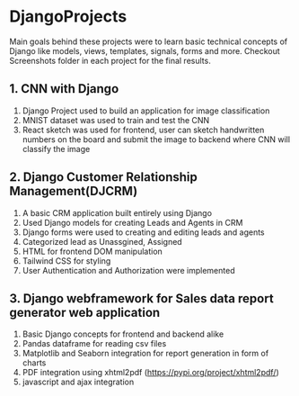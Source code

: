 # DjangoProjects
Main goals behind these projects were to learn basic technical concepts of Django like models, views, templates, signals, forms and more.
Checkout Screenshots folder in each project for the final results.



## 1. CNN with Django
1. Django Project used to build an application for image classification
2. MNIST dataset was used to train and test the CNN
3. React sketch was used for frontend, user can sketch handwritten numbers on the board and submit the image to backend where CNN will classify the image

## 2. Django Customer Relationship Management(DJCRM)
1. A basic CRM application built entirely using Django
2. Used Django models for creating Leads and Agents in CRM
3. Django forms were used to creating and editing leads and agents
4. Categorized lead as Unassgined, Assigned 
5. HTML for frontend DOM manipulation
6. Tailwind CSS for styling
7. User Authentication and Authorization were implemented

## 3. Django webframework for Sales data report generator web application
1. Basic Django concepts for frontend and backend alike
2. Pandas dataframe for reading csv files
3. Matplotlib and Seaborn integration for report generation in form of charts
4. PDF integration using xhtml2pdf (https://pypi.org/project/xhtml2pdf/)
5. javascript and ajax integration 
